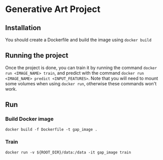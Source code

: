# Generative Art Project

## Installation
You should create a Dockerfile and build the image using `docker build`
 
## Running the project
Once the project is done, you can train it by running the command `docker run <IMAGE_NAME> train`, and predict with the command `docker run <IMAGE_NAME> predict <INPUT_FEATURES>`. Note that you will need to mount some volumes when using `docker run`, otherwise these commands won't work.

## Run

### Build Docker image

```
docker build -f Dockerfile -t gap_image .
```

### Train

```
docker run -v ${ROOT_DIR}/data:/data -it gap_image train
```
